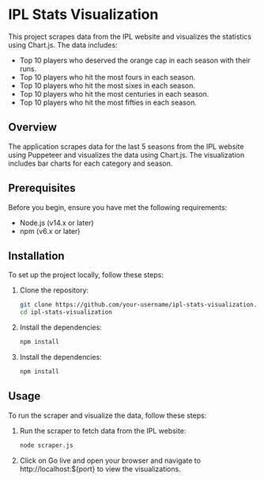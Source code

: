 # IPL Stats Visualization

This project scrapes data from the IPL website and visualizes the statistics using Chart.js. The data includes:

- Top 10 players who deserved the orange cap in each season with their runs.
- Top 10 players who hit the most fours in each season.
- Top 10 players who hit the most sixes in each season.
- Top 10 players who hit the most centuries in each season.
- Top 10 players who hit the most fifties in each season.

## Overview

The application scrapes data for the last 5 seasons from the IPL website using Puppeteer and visualizes the data using Chart.js. The visualization includes bar charts for each category and season.

## Prerequisites

Before you begin, ensure you have met the following requirements:

- Node.js (v14.x or later)
- npm (v6.x or later)

## Installation

To set up the project locally, follow these steps:

1. Clone the repository:

   ```sh
   git clone https://github.com/your-username/ipl-stats-visualization.git
   cd ipl-stats-visualization
   ```

2. Install the dependencies:

   ```sh
   npm install
   ```

2. Install the dependencies:

   ```sh
   npm install
   ```


## Usage

To run the scraper and visualize the data, follow these steps:

1. Run the scraper to fetch data from the IPL website:

   ```sh
   node scraper.js
   ```

2. Click on Go live and open your browser and navigate to http://localhost:${port} to view the visualizations.

